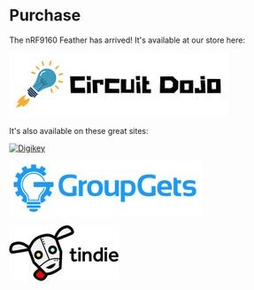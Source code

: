 # Purchase

The nRF9160 Feather has arrived! It's available at our store here:

[![Circuit Dojo Logo](img/purchase/circuit-dojo.png)](https://www.circuitdojo.com/products/nrf9160-feather)

It's also available on these great sites:

[![Digikey](img/purchase/logo_dk.png)](https://www.digikey.com/en/products/detail/circuit-dojo/PASSY-NRF9160-FEATHER/13668137?s=N4IgTCBcDaIHYCcBmBOAjANgAwAIkFMBDAFwAt8EQBdAXyA)

[![GroupGets Logo](img/purchase/brand-logo-31cc4254800eff691ea577188703574e.png)](https://store.groupgets.com/products/nrf9160-feather-v3?_pos=1&_psq=nrf9160&_ss=e&_v=1.0)

[![Tindie](img/purchase/tindie-logo@2x.png)](https://www.tindie.com/products/circuitdojo/nrf9160-feather/?pt=ac_prod_search)
